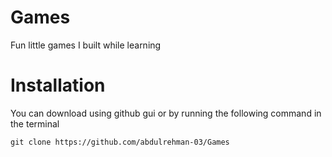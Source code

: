 # Games
Fun little games I built while learning


# Installation

You can download using github gui or by running the following command in the terminal

`git clone https://github.com/abdulrehman-03/Games`
